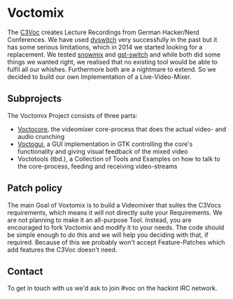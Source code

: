 # Voctomix
The [C3Voc](https://c3voc.de/) creates Lecture Recordings from German Hacker/Nerd Conferences. We have used [dvswitch](http://dvswitch.alioth.debian.org/wiki/) very successfully in the past but it has some serious limitations, which in 2014 we started looking for a replacement. We tested [snowmix](http://sourceforge.net/projects/snowmix/) and [gst-switch](https://github.com/timvideos/gst-switch) and while both did some things we wanted right, we realised that no existing tool would be able to fulfil all our whishes. Furthermore both are a nightmare to extend. So we decided to build our own Implementation of a Live-Video-Mixer.

## Subprojects
The Voctomix Project consists of three parts:
 - [Voctocore](./voctocore/), the videomixer core-process that does the actual video- and audio crunching
 - [Voctogui](./voctogui/), a GUI implementation in GTK controlling the core's functionality and giving visual feedback of the mixed video
 - Voctotools (tbd.), a Collection of Tools and Examples on how to talk to the core-process, feeding and receiving video-streams

## Patch policy
The main Goal of Voxtomix is to build a Videomixer that suites the C3Vocs requirements, which means it will not directly suite your Requirements. We are not planning to make it an all-purpose Tool. Instead, you are encouraged to fork Voctomix and modify it to your needs. The code should be simple enough to do this and we will help you deciding with that, if required. Because of this we probably won't accept Feature-Patches which add features the C3Voc doesn't need.

## Contact
To get in touch with us we'd ask to join #voc on the hackint IRC network.
